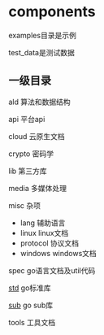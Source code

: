 # components

examples目录是示例

test_data是测试数据

## 一级目录

ald 算法和数据结构

api 平台api

cloud 云原生文档

crypto 密码学

lib 第三方库

media 多媒体处理

misc 杂项

- lang 辅助语言
- linux linux文档
- protocol 协议文档
- windows windows文档

spec go语言文档及util代码

[std](https://pkg.go.dev/std) go标准库

[sub](https://pkg.go.dev/golang.org/x) go sub库

tools 工具文档
